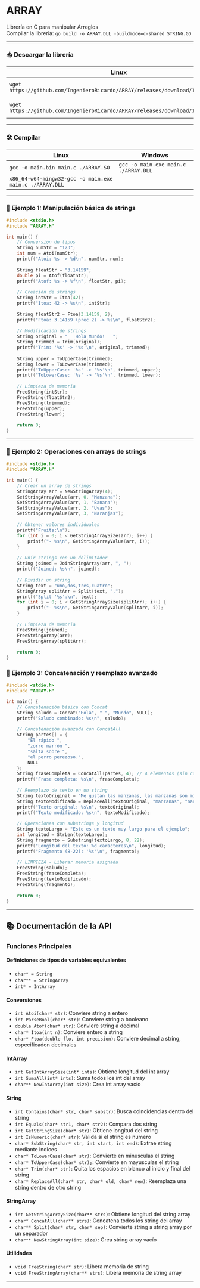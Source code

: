 # ARRAY

Librería en C para manipular Arreglos  
Compilar la libreria: `go build -o ARRAY.DLL -buildmode=c-shared STRING.GO`

---

### 📥 Descargar la librería

| Linux | Windows |
| --- | --- |
| `wget https://github.com/IngenieroRicardo/ARRAY/releases/download/1.0/ARRAY.SO` | `Invoke-WebRequest https://github.com/IngenieroRicardo/ARRAY/releases/download/1.0/ARRAY.DLL -OutFile ./ARRAY.DLL` |
| `wget https://github.com/IngenieroRicardo/ARRAY/releases/download/1.0/ARRAY.H` | `Invoke-WebRequest https://github.com/IngenieroRicardo/ARRAY/releases/download/1.0/ARRAY.H -OutFile ./ARRAY.H` |

---

### 🛠️ Compilar

| Linux | Windows |
| --- | --- |
| `gcc -o main.bin main.c ./ARRAY.SO` | `gcc -o main.exe main.c ./ARRAY.DLL` |
| `x86_64-w64-mingw32-gcc -o main.exe main.c ./ARRAY.DLL` |  |

---

### 🧪 Ejemplo 1: Manipulación básica de strings

```C
#include <stdio.h>
#include "ARRAY.H"

int main() {
    // Conversión de tipos
    String numStr = "123";
    int num = Atoi(numStr);
    printf("Atoi: %s -> %d\n", numStr, num);
    
    String floatStr = "3.14159";
    double pi = Atof(floatStr);
    printf("Atof: %s -> %f\n", floatStr, pi);
    
    // Creación de strings
    String intStr = Itoa(42);
    printf("Itoa: 42 -> %s\n", intStr);
    
    String floatStr2 = Ftoa(3.14159, 2);
    printf("Ftoa: 3.14159 (prec 2) -> %s\n", floatStr2);
    
    // Modificación de strings
    String original = "   Hola Mundo!   ";
    String trimmed = Trim(original);
    printf("Trim: '%s' -> '%s'\n", original, trimmed);
    
    String upper = ToUpperCase(trimmed);
    String lower = ToLowerCase(trimmed);
    printf("ToUpperCase: '%s' -> '%s'\n", trimmed, upper);
    printf("ToLowerCase: '%s' -> '%s'\n", trimmed, lower);
    
    // Limpieza de memoria
    FreeString(intStr);
    FreeString(floatStr2);
    FreeString(trimmed);
    FreeString(upper);
    FreeString(lower);
    
    return 0;
}
```

---

### 🧪 Ejemplo 2: Operaciones con arrays de strings

```C
#include <stdio.h>
#include "ARRAY.H"

int main() {
    // Crear un array de strings
    StringArray arr = NewStringArray(4);
    SetStringArrayValue(arr, 0, "Manzana");
    SetStringArrayValue(arr, 1, "Banana");
    SetStringArrayValue(arr, 2, "Uvas");
    SetStringArrayValue(arr, 3, "Naranjas");
    
    // Obtener valores individuales
    printf("Fruits:\n");
    for (int i = 0; i < GetStringArraySize(arr); i++) {
        printf("- %s\n", GetStringArrayValue(arr, i));
    }
    
    // Unir strings con un delimitador
    String joined = JoinStringArray(arr, ", ");
    printf("Joined: %s\n", joined);
    
    // Dividir un string
    String text = "uno,dos,tres,cuatro";
    StringArray splitArr = Split(text, ",");
    printf("Split '%s':\n", text);
    for (int i = 0; i < GetStringArraySize(splitArr); i++) {
        printf("- %s\n", GetStringArrayValue(splitArr, i));
    }
    
    // Limpieza de memoria
    FreeString(joined);
    FreeStringArray(arr);
    FreeStringArray(splitArr);
    
    return 0;
}
```

### 🧪 Ejemplo 3: Concatenación y reemplazo avanzado

```C
#include <stdio.h>
#include "ARRAY.H"

int main() {
    // Concatenación básica con Concat
    String saludo = Concat("Hola", " ", "Mundo", NULL);
    printf("Saludo combinado: %s\n", saludo);
    
    // Concatenación avanzada con ConcatAll 
    String partes[] = {
        "El rápido ", 
        "zorro marrón ", 
        "salta sobre ", 
        "el perro perezoso.", 
        NULL
    };
    String fraseCompleta = ConcatAll(partes, 4); // 4 elementos (sin contar NULL)
    printf("Frase completa: %s\n", fraseCompleta);
    
    // Reemplazo de texto en un string
    String textoOriginal = "Me gustan las manzanas, las manzanas son mis favoritas.";
    String textoModificado = ReplaceAll(textoOriginal, "manzanas", "naranjas");
    printf("Texto original: %s\n", textoOriginal);
    printf("Texto modificado: %s\n", textoModificado);
    
    // Operaciones con substrings y longitud
    String textoLargo = "Este es un texto muy largo para el ejemplo";
    int longitud = StrLen(textoLargo);
    String fragmento = Substring(textoLargo, 8, 22);
    printf("Longitud del texto: %d caracteres\n", longitud);
    printf("Fragmento (8-22): '%s'\n", fragmento);
    
    // LIMPIEZA - Liberar memoria asignada
    FreeString(saludo);
    FreeString(fraseCompleta);
    FreeString(textoModificado);
    FreeString(fragmento);
    
    return 0;
}
```


---


## 📚 Documentación de la API
### Funciones Principales

#### Definiciones de tipos de variables equivalentes
- ` char* = String `
- ` char** = StringArray `
- ` int* = IntArray `

#### Conversiones
- `int Atoi(char* str)`: Conviere string a entero
- `int ParseBool(char* str)`: Conviere string a booleano
- `double Atof(char* str)`: Conviere string a decimal
- `char* Itoa(int n)`: Conviere entero a string
- `char* Ftoa(double flo, int precision)`: Conviere decimal a string, especificadon decimales

#### IntArray
- `int GetIntArraySize(int* ints)`: Obtiene longitud del int array
- `int SumaAll(int* ints)`: Suma todos los int del array
- `char** NewIntArray(int size)`: Crea int array vacío

#### String
- `int Contains(char* str, char* substr)`: Busca coincidencias dentro del string
- `int Equals(char* str1, char* str2)`: Compara dos string
- `int GetStringSize(char* str)`: Obtiene longitud del string
- `int IsNumeric(char* str)`: Valida si el string es numero
- `char* SubString(char* str, int start, int end)`: Extrae string mediante indices
- `char* ToLowerCase(char* str)`: Convierte en minusculas el string
- `char* ToUpperCase(char* str);`: Convierte en mayusculas el string
- `char* Trim(char* str)`: Quita los espacios en blanco al inicio y final del string
- `char* ReplaceAll(char* str, char* old, char* new)`: Reemplaza una string dentro de otro string

#### StringArray
- `int GetStringArraySize(char** strs)`: Obtiene longitud del string array
- `char* ConcatAll(char** strs)`: Concatena todos los string del array
- `char** Split(char* str, char* sep)`: Convierte string a string array por un separador
- `char** NewStringArray(int size)`: Crea string array vacío

#### Utilidades
- `void FreeString(char* str)`: Libera memoria de string
- `void FreeStringArray(char** strs)`: Libera memoria de string array

---

